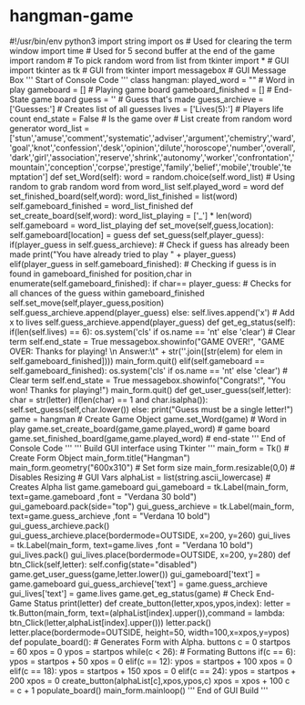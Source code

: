 # hangman-game
#!/usr/bin/env python3 import string                                                                import os                                                                   # Used for clearing the term window import time                                                                 # Used for 5 second buffer at the end of the game import random                                                               # To pick random word from list from tkinter import *                                                       # GUI import tkinter as tk                                                        # GUI from tkinter import messagebox                                              # GUI Message Box  '''     Start of Console Code ''' class hangman:     played_word = ""                                                        # Word in play     gameboard = []                                                          # Playing game board     gameboard_finished = []                                                 # End-State game board     guess = ''                                                              # Guess that's made     guess_archieve = ['Guesses:']                                           # Creates list of all guesses     lives = ['Lives(5):']                                                      # Players life count     end_state = False                                                       # Is the game over     # List create from random word generator     word_list = ['stun','amuse','comment','systematic','adviser','argument','chemistry','ward','goal','knot','confession','desk','opinion','dilute','horoscope','number','overall','dark','girl','association','reserve','shrink','autonomy','worker','confrontation','mountain','conception','corpse','prestige','family','belief','mobile','trouble','temptation']        def set_Word(self):         word = random.choice(self.word_list)                                # Using random to grab random word from word_list         self.played_word = word      def set_finished_board(self,word):         word_list_finished = list(word)         self.gameboard_finished = word_list_finished      def set_create_board(self,word):         word_list_playing = ['_'] * len(word)         self.gameboard = word_list_playing      def set_move(self,guess,location):         self.gameboard[location] = guess      def set_guess(self,player_guess):         if(player_guess in self.guess_archieve):                            # Check if guess has already been made             print("You have already tried to play " + player_guess)             elif(player_guess in self.gameboard_finished):                      # Checking if guess is in found in gameboard_finished             for position,char in enumerate(self.gameboard_finished):                 if char== player_guess:                                     # Checks for all chances of the guess within gameboard_finished                     self.set_move(self,player_guess,position)             self.guess_archieve.append(player_guess)         else:             self.lives.append('x')                                          # Add x to lives             self.guess_archieve.append(player_guess)                           def get_eg_status(self):         if(len(self.lives) == 6):             os.system('cls' if os.name == 'nt' else 'clear')                # Clear term             self.end_state = True             messagebox.showinfo("GAME OVER!", "GAME OVER: Thanks for playing! \n Answer:\t" + str(''.join([str(elem) for elem in self.gameboard_finished])))             main_form.quit()         elif(self.gameboard == self.gameboard_finished):             os.system('cls' if os.name == 'nt' else 'clear')                # Clear term             self.end_state = True             messagebox.showinfo("Congrats!", "You won! Thanks for playing!")             main_form.quit()       def get_user_guess(self,letter):         char = str(letter)         if(len(char) == 1 and char.isalpha()):             self.set_guess(self,char.lower())         else:             print("Guess must be a single letter!")              game = hangman                                                              # Create Game Object game.set_Word(game)                                                         # Word in play game.set_create_board(game,game.played_word)                                # game board game.set_finished_board(game,game.played_word)                              # end-state  '''     End of Console Code '''  '''     Build GUI interface using Tkinter ''' main_form = Tk()                                                            # Create Form Object main_form.title("Hangman") main_form.geometry("600x310")                                               # Set form size main_form.resizable(0,0)                                                    # Disables Resizing  # GUI Vars alphaList = list(string.ascii_lowercase)                                    # Creates Alpha list game.gameboard   gui_gameboard = tk.Label(main_form, text=game.gameboard ,font = "Verdana 30 bold") gui_gameboard.pack(side="top")  gui_guess_archieve = tk.Label(main_form, text=game.guess_archieve ,font = "Verdana 10 bold") gui_guess_archieve.pack() gui_guess_archieve.place(bordermode=OUTSIDE, x=200, y=260)  gui_lives = tk.Label(main_form, text=game.lives ,font = "Verdana 10 bold") gui_lives.pack() gui_lives.place(bordermode=OUTSIDE, x=200, y=280)  def btn_Click(self,letter):     self.config(state="disabled")     game.get_user_guess(game,letter.lower())     gui_gameboard['text'] = game.gameboard     gui_guess_archieve['text'] = game.guess_archieve     gui_lives['text'] = game.lives     game.get_eg_status(game)                                                # Check End-Game Status     print(letter)      def create_button(letter,xpos,ypos,index):     letter = tk.Button(main_form, text=(alphaList[index].upper()),command = lambda: btn_Click(letter,alphaList[index].upper()))     letter.pack()     letter.place(bordermode=OUTSIDE, height=50, width=100,x=xpos,y=ypos)  def populate_board():                                                       # Generates Form with Alpha. buttons      c = 0     startpos = 60     xpos = 0     ypos = startpos     while(c &lt; 26):         # Formating Buttons         if(c == 6):             ypos = startpos + 50             xpos = 0         elif(c == 12):             ypos = startpos + 100             xpos = 0         elif(c == 18):             ypos = startpos + 150             xpos = 0         elif(c == 24):             ypos = startpos + 200             xpos = 0          create_button(alphaList[c],xpos,ypos,c)         xpos = xpos + 100         c = c + 1  populate_board() main_form.mainloop() '''     End of GUI Build '''
